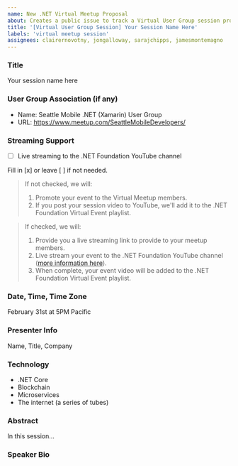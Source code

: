 ```yaml
---
name: New .NET Virtual Meetup Proposal
about: Creates a public issue to track a Virtual User Group session proposal
title: '[Virtual User Group Session] Your Session Name Here'
labels: 'virtual meetup session'
assignees: clairernovotny, jongalloway, sarajchipps, jamesmontemagno
---
```


### Title
Your session name here

###  User Group Association (if any)
* Name: Seattle Mobile .NET (Xamarin) User Group
* URL: https://www.meetup.com/SeattleMobileDevelopers/

### Streaming Support
- [ ] Live streaming to the .NET Foundation YouTube channel

Fill in [x] or leave [ ] if not needed.

> If not checked, we will:
> 1. Promote your event to the Virtual Meetup members.
> 2. If you post your session video to YouTube, we'll add it to the .NET Foundation Virtual Event playlist.

> If checked, we will:
> 1. Provide you a live streaming link to provide to your meetup members.
> 2. Live stream your event to the .NET Foundation YouTube channel ([more information here](streaming-info.md)). 
> 3. When complete, your event video will be added to the .NET Foundation Virtual Event playlist.

### Date, Time, Time Zone
February 31st at 5PM Pacific

### Presenter Info
Name, Title, Company

### Technology
* .NET Core
* Blockchain
* Microservices
* The internet (a series of tubes)

### Abstract

In this session...

### Speaker Bio
